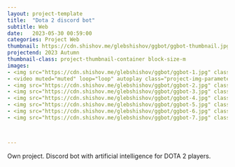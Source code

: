 ```yaml
---
layout: project-template
title:  "Dota 2 discord bot"
subtitle: Web
date:   2023-05-30 00:59:00
categories: Project Web
thumbnail: https://cdn.shishov.me/glebshishov/ggbot/ggbot-thumbnail.jpg
projectend: 2023 Autumn
thumbnail-class: project-thumbnail-container block-size-m
images:
- <img src="https://cdn.shishov.me/glebshishov/ggbot/ggbot-1.jpg" class="project-img-parameters img-size-full" alt="ggbot-01">
- <video muted="muted" loop="loop" autoplay class="project-img-parameters img-size-half"> <source src="https://cdn.shishov.me/glebshishov/ggbot/ggbot-video.mp4"></video>
- <img src="https://cdn.shishov.me/glebshishov/ggbot/ggbot-2.jpg" class="project-img-parameters img-size-full" alt="ggbot-02">
- <img src="https://cdn.shishov.me/glebshishov/ggbot/ggbot-3.jpg" class="project-img-parameters img-size-full" alt="ggbot-03">
- <img src="https://cdn.shishov.me/glebshishov/ggbot/ggbot-4.jpg" class="project-img-parameters img-size-full" alt="ggbot-04">
- <img src="https://cdn.shishov.me/glebshishov/ggbot/ggbot-5.jpg" class="project-img-parameters img-size-half" alt="ggbot-05">
- <img src="https://cdn.shishov.me/glebshishov/ggbot/ggbot-6.jpg" class="project-img-parameters img-size-half" alt="ggbot-06">
- <img src="https://cdn.shishov.me/glebshishov/ggbot/ggbot-7.jpg" class="project-img-parameters img-size-full" alt="ggbot-07">



---
```


Own project. Discord bot with artificial intelligence for DOTA 2 players. 
